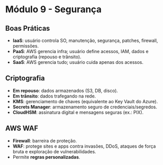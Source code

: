 # Módulo 9 - Segurança   

## Boas Práticas  
- **IaaS**: usuário controla SO, manutenção, segurança, patches, firewall, permissões.  
- **PaaS**: AWS gerencia infra; usuário define acessos, IAM, dados e criptografia (repouso e trânsito).  
- **SaaS**: AWS gerencia tudo; usuário cuida apenas dos acessos.  

## Criptografia  
- **Em repouso**: dados armazenados (S3, DB, disco).  
- **Em trânsito**: dados trafegando na rede.  
- **KMS**: gerenciamento de chaves (equivalente ao Key Vault do Azure).  
- **Secrets Manager**: armazenamento seguro de credenciais/segredos.  
- **CloudHSM**: assinatura digital e mensagens seguras (ex.: PIX).  

## AWS WAF  
- **Firewall**: barreira de proteção.  
- **WAF**: protege sites e apps contra invasões, DDoS, ataques de força bruta e exploração de vulnerabilidades.  
- Permite **regras personalizadas**.  
